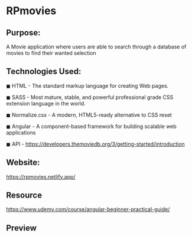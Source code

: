 # RPmovies

## Purpose:

A Movie application where users are able to search through a database of movies to find their wanted selection 

## Technologies Used:
◼ HTML - The standard markup language for creating Web pages.

◼ SASS - Most mature, stable, and powerful professional grade CSS extension language in the world.

◼ Normalize.css - A modern, HTML5-ready alternative to CSS reset

◼ Angular - A component-based framework for building scalable web applications

◼ API - https://developers.themoviedb.org/3/getting-started/introduction

## Website:

https://rpmovies.netlify.app/

## Resource

https://www.udemy.com/course/angular-beginner-practical-guide/

## Preview
